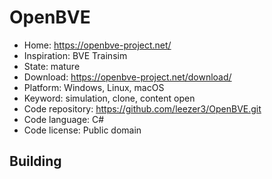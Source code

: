 # OpenBVE

- Home: https://openbve-project.net/
- Inspiration: BVE Trainsim
- State: mature
- Download: https://openbve-project.net/download/
- Platform: Windows, Linux, macOS
- Keyword: simulation, clone, content open
- Code repository: https://github.com/leezer3/OpenBVE.git
- Code language: C#
- Code license: Public domain

## Building
